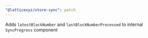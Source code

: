 ```yaml
---
"@latticexyz/store-sync": patch
---
```


Adds `latestBlockNumber` and `lastBlockNumberProcessed` to internal `SyncProgress` component
